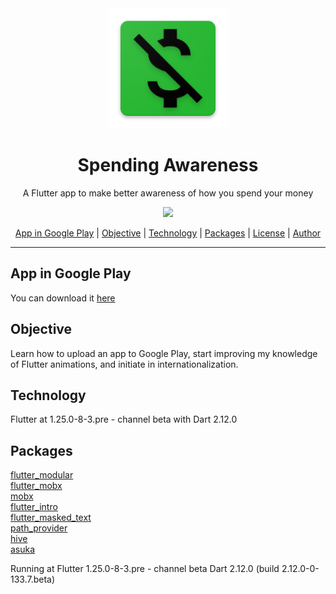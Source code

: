 <div align="center">
    <img src="android/app/src/main/res/mipmap-xxxhdpi/ic_launcher.png"/>
</div>


<h1 align="center">Spending Awareness</h1>
<p align="center">A Flutter app to make better awareness of how you spend your money</p>

<div align="center">
    <img src="https://img.shields.io/badge/progress-complete-green"/>
</div>

<p align="center">
    <a href="#app_in_google_play">App in Google Play</a> |
    <a href="#objective">Objective</a> | 
    <a href="#technology">Technology</a> | 
    <a href="#packages">Packages</a> | 
    <a href="#license">License</a> | 
    <a href="#author">Author</a>
</p>

<hr/>

<p id="#app_in_google_play">
    <h2>App in Google Play</h2>
    <p>You can download it 
        <a href="https://play.google.com/store/apps/details?id=com.rodrigorivas.spending_awareness">
        here
        </a>
    </p>
</p>


<p id="#objective">
    <h2>Objective</h2>
    <p>Learn how to upload an app to Google Play, start improving my knowledge of Flutter animations, and initiate in internationalization.</p>
</p>

<p id="#technology">
    <h2>Technology</h2>
    <p>Flutter at 1.25.0-8-3.pre - channel beta with Dart 2.12.0</p>
</p>

<p id="#packages">
    <h2>Packages</h2>
    <a href="https://pub.dev/packages/flutter_modular">flutter_modular</a><br/>
    <a href="https://pub.dev/packages/flutter_mobx">flutter_mobx</a><br/>
    <a href="https://pub.dev/packages/mobx">mobx</a><br/>
    <a href="https://pub.dev/packages/flutter_intro">flutter_intro</a><br/>
    <a href="https://pub.dev/packages/flutter_masked_text">flutter_masked_text</a><br/>
    <a href="https://pub.dev/packages/path_provider">path_provider</a><br/>
    <a href="https://pub.dev/packages/hive">hive</a><br/>
    <a href="https://pub.dev/packages/asuka">asuka</a><br/>
</p>

Running at Flutter 1.25.0-8-3.pre - channel beta
Dart 2.12.0 (build 2.12.0-0-133.7.beta)
